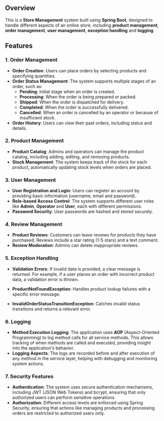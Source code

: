 ## Overview
This is a **Store Management** system built using **Spring Boot**, designed to handle different aspects of an online store, including **product management**, **order management**, **user management**, **exception handling** and **logging**.

## Features

### 1. **Order Management**
- **Order Creation**: Users can place orders by selecting products and specifying quantities.
- **Order Status Management**: The system supports multiple stages of an order, such as:
    - **Pending**: Initial stage when an order is created.
    - **Processing**: When the order is being prepared or packed.
    - **Shipped**: When the order is dispatched for delivery.
    - **Completed**: When the order is successfully delivered.
    - **Cancelled**: When an order is cancelled by an operator or because of insufficient stock.
- **Order History**: Users can view their past orders, including status and details.

### 2. **Product Management**
- **Product Catalog**: Admins and operators can manage the product catalog, including adding, editing, and removing products.
- **Stock Management**: The system keeps track of the stock for each product, automatically updating stock levels when orders are placed.

### 3. **User Management**
- **User Registration and Login**: Users can register an account by providing basic information (username, email and password).
- **Role-based Access Control**: The system supports different user roles like **Admin**, **Operator** and **User**, each with different permissions.
- **Password Security**: User passwords are hashed and stored securely.

### 4. **Review Management**
- **Product Reviews**: Customers can leave reviews for products they have purchased. Reviews include a star rating (1-5 stars) and a text comment.
- **Review Moderation**: Admins can delete inappropriate reviews.

### 5. **Exception Handling**
- **Validation Errors**: If invalid data is provided, a clear message is returned. For example, if a user places an order with incorrect product data, a validation error is thrown.

- **ProductNotFoundException**: Handles product lookup failures with a specific error message.
- **InvalidOrderStatusTransitionException**: Catches invalid status transitions and returns a relevant error.
### 6. **Logging**
- **Method Execution Logging**: The application uses **AOP** (Aspect-Oriented Programming) to log method calls for all service methods. This allows tracking of when methods are called and executed, providing insight into the application's behavior.
- **Logging Aspects**: The logs are recorded before and after execution of any method in the service layer, helping with debugging and monitoring system actions.

### 7. **Security Features**
- **Authentication**: The system uses secure authentication mechanisms, including JWT (JSON Web Tokens) and bcrypt, ensuring that only authorized users can perform sensitive operations.
- **Authorization**: Different access levels are enforced using Spring Security, ensuring that actions like managing products and processing orders are restricted to authorized users only.
